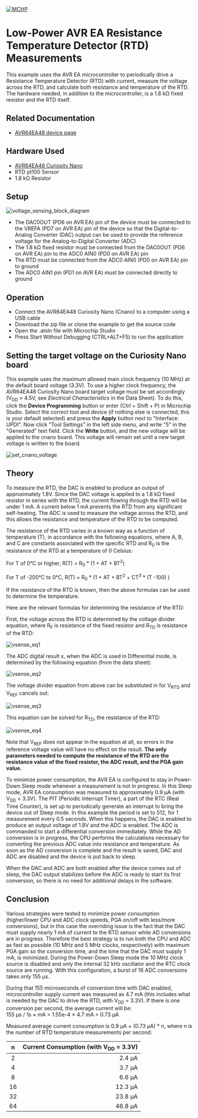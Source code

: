 [![MCHP](../images/microchip.png)](https://www.microchip.com)

# Low-Power AVR EA Resistance Temperature Detector (RTD) Measurements

This example uses the AVR EA microcontroller to periodically drive
a Resistance Temperature Detector (RTD) with current, measure the
voltage across the RTD, and calculate both resistance and
temperature of the RTD. The hardware needed, in addition to the microcontroller, is a 1.8 kΩ fixed resistor and the RTD itself.

## Related Documentation

- [AVR64EA48 device page](https://www.microchip.com/wwwproducts/en/AVR64EA48)

## Hardware Used

- [AVR64EA48 Curiosity Nano](https://www.microchip.com/en-us/development-tool/EV66E56A)
- RTD pt100 Sensor
- 1.8 kΩ Resistor

## Setup

![voltage_sensing_block_diagram](../images/voltage_measure-resistor_setup.png)  

- The DAC0OUT (PD6 on AVR EA) pin of the device must be connected to the
VREFA (PD7 on AVR EA) pin of the device so that the Digital-to-Analog
Converter (DAC) output can be used to provide the reference voltage for
the Analog-to-Digital Converter (ADC)
- The 1.8 kΩ fixed resistor must be connected from the
DAC0OUT (PD6 on AVR EA) pin to the ADC0 AIN0 (PD0 on AVR EA) pin
- The RTD must be connected from the ADC0 AIN0 (PD0 on AVR EA) pin to ground
- The ADC0 AIN1 pin (PD1 on AVR EA) must be connected directly to ground

## Operation

- Connect the AVR64EA48 Curiosity Nano (Cnano) to a computer using a USB cable
- Download the zip file or clone the example to get the source code
- Open the .atsln file with Microchip Studio
- Press Start Without Debugging (CTRL+ALT+F5) to run the application

## Setting the target voltage on the Curiosity Nano board

This example uses the maximum allowed main clock frequency (10 MHz) at the default board voltage (3.3V). To use a higher clock frequency, the AVR64EA48 Curiosity Nano board target voltage must be set accordingly (V<sub>DD</sub> > 4.5V, see <i>Electrical Characteristics</i> in the Data Sheet). To do this, click the **Device Programming** button or enter (Ctrl + Shift + P) in Microchip Studio. Select the correct tool and device (if nothing else is connected, this is your default selected) and press the **Apply** button next to "Interface: UPDI". Now click "Tool Settings" in the left side menu, and write "5" in the "Generated" text field. Click the **Write** button, and the new voltage will be applied to the cnano board. This voltage will remain set until a new target voltage is written to the board.  

![set_cnano_voltage](../images/cnano_voltage_setting.png)

## Theory

To measure the RTD, the DAC is enabled to produce an output of approximately 1.8V. Since the DAC voltage is applied to a 1.8 kΩ fixed resistor in series with the RTD, the current flowing through the RTD will be under 1 mA. A current below 1 mA prevents the RTD from any significant self-heating. The ADC is used to measure the voltage across the RTD, and this allows the resistance and temperature of the RTD to be computed.  

The resistance of the RTD varies in a known way as a function of temperature (T), in accordance with the following equations, where A, B, and C are constants associated with the specific RTD and R<sub>0</sub> is the resistance of the RTD at a temperature of 0 Celsius:

For T of 0°C or higher, R(T) = R<sub>0</sub> * (1 + AT + BT<sup>2</sup>)

For T of -200°C to 0°C, R(T) = R<sub>0</sub> * (1 + AT + BT<sup>2</sup> + CT<sup>3</sup> * (T -100) )  

If the resistance of the RTD is known, then the above formulas can be used to determine the temperature.  

Here are the relevant formulas for determining the resistance of the RTD:  

First, the voltage across the RTD is determined by the voltage divider equation, where R<sub>F</sub> is resistance of the fixed resistor and R<sub>TD</sub> is resistance of the RTD:  

<!-- If your markdown viewer support equations, you can replace the image with this formula
$$
V_{RTD} =\left ( \frac{R_{TD}}{R_{F} + R_{TD}}\right ) V_{REF}
$$
-->
![vsense_eq1](../images/V_RTD_equation.png)

The ADC digital result x, when the ADC is used in Differential mode, is determined by the following equation (from the data sheet):  

<!-- If your markdown viewer support equations, you can replace the image with this formula
$$
x = \left ( \frac{V_{RTD} \cdot G_{PGA}}{V_{REF}} \right) \cdot 2048
$$
-->
![vsense_eq2](../images/x_equation.png)

The voltage divider equation from above can be substituted in for V<sub>RTD</sub> and V<sub>REF</sub> cancels out:  

<!-- If your markdown viewer support equations, you can replace the image with this formula
$$
x = \left ( \frac{R_{TD}}{R_{F}+R_{TD}} \right) \cdot G_{PGA} \cdot 2048
$$
-->
![vsense_eq3](../images/x_equation2.png)

This equation can be solved for R<sub>TD</sub>, the resistance of the RTD:  

<!-- If your markdown viewer support equations, you can replace the image with this formula
$$
R_{TD} = \frac{x \cdot R_{F}}{G_{PGA} \cdot 2048 - x}
$$
-->
![vsense_eq4](../images/R_TD_equation.png)

Note that V<sub>REF</sub> does not appear in the equation at all, so errors in the reference voltage value will have no effect on the result. **The only parameters needed to compute the resistance of the RTD are the resistance value of the fixed resistor, the ADC result, and the PGA gain value.**

To minimize power consumption, the AVR EA is configured to stay in Power-Down Sleep mode whenever a measurement is not in progress. In this Sleep mode, AVR EA consumption was measured to approximately 0.9 µA (with V<sub>DD</sub> = 3.3V). The PIT (Periodic Interrupt Timer), a part of the RTC (Real Time Counter), is set up to periodically generate an interrupt to bring the device out of Sleep mode. In this example the period is set to 512, for 1 measurement every 0.5 seconds.  When this happens, the DAC is enabled to produce an output voltage of 1.8V and the ADC is enabled. The ADC is commanded to start a differential conversion immediately.  While the AD conversion is in progress, the CPU performs the calculations necessary for converting the previous ADC value into resistance and temperature. As soon as the AD conversion is complete and the result is saved, DAC and ADC are disabled and the device is put back to sleep.

When the DAC and ADC are both enabled after the device comes out of sleep, the DAC output stabilizes before the ADC is ready to start its first conversion, so there is no need for additional delays in the software.  

## Conclusion

Various strategies were tested to minimize power consumption (higher/lower CPU and ADC clock speeds, PGA on/off with less/more conversions), but in this case the overriding issue is the fact that the DAC must supply nearly 1 mA of current to the RTD sensor while AD conversions are in progress. Therefore the best strategy is to run both the CPU and ADC as fast as possible (10 MHz and 5 MHz clocks, respectively) with maximum PGA gain so the conversion time, and the time that the DAC must supply 1 mA, is minimized. During the Power-Down Sleep mode the 10 MHz clock source is disabled and only the internal 32 kHz oscillator and the RTC clock source are running. With this configuration, a burst of 16 ADC conversions takes only 155 µs.

During that 155 microseconds of conversion time with DAC enabled, microcontroller supply current was measured as 4.7 mA (this includes what is needed by the DAC to drive the RTD, with V<sub>DD</sub> = 3.3V). If there is one conversion per second, the average current will be:  
155 µs / 1s ×  mA = 1.55e-4 × 4.7 mA = 0.73 µA

Measured average current consumption is 0.9 µA + (0.73 µA) * n, where
n is the number of RTD temperature measurements per second:

|n         |Current Consumption (with V<sub>DD</sub> = 3.3V) |
|:--------:|------------------:|
|2         |2.4 µA |
|4         |3.7 µA |
|8         |6.6 µA |
|16        |12.3 µA |
|32        |23.8 µA |
|64        |46.8 µA |  
